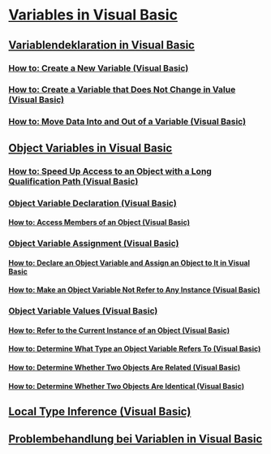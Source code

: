 # [Variables in Visual Basic](index.md)
## [Variablendeklaration in Visual Basic](variable-declaration.md)
### [How to: Create a New Variable (Visual Basic)](how-to-create-a-new-variable.md)
### [How to: Create a Variable that Does Not Change in Value (Visual Basic)](how-to-create-a-variable-that-does-not-change-in-value.md)
### [How to: Move Data Into and Out of a Variable (Visual Basic)](how-to-move-data-into-and-out-of-a-variable.md)
## [Object Variables in Visual Basic](object-variables.md)
### [How to: Speed Up Access to an Object with a Long Qualification Path (Visual Basic)](how-to-speed-up-access-to-an-object-with-a-long-qualification-path.md)
### [Object Variable Declaration (Visual Basic)](object-variable-declaration.md)
#### [How to: Access Members of an Object (Visual Basic)](how-to-access-members-of-an-object.md)
### [Object Variable Assignment (Visual Basic)](object-variable-assignment.md)
#### [How to: Declare an Object Variable and Assign an Object to It in Visual Basic](how-to-declare-an-object-variable-and-assign-an-object-to-it.md)
#### [How to: Make an Object Variable Not Refer to Any Instance (Visual Basic)](how-to-make-an-object-variable-not-refer-to-any-instance.md)
### [Object Variable Values (Visual Basic)](object-variable-values.md)
#### [How to: Refer to the Current Instance of an Object (Visual Basic)](how-to-refer-to-the-current-instance-of-an-object.md)
#### [How to: Determine What Type an Object Variable Refers To (Visual Basic)](how-to-determine-what-type-an-object-variable-refers-to.md)
#### [How to: Determine Whether Two Objects Are Related (Visual Basic)](how-to-determine-whether-two-objects-are-related.md)
#### [How to: Determine Whether Two Objects Are Identical (Visual Basic)](how-to-determine-whether-two-objects-are-identical.md)
## [Local Type Inference (Visual Basic)](local-type-inference.md)
## [Problembehandlung bei Variablen in Visual Basic](troubleshooting-variables.md)
